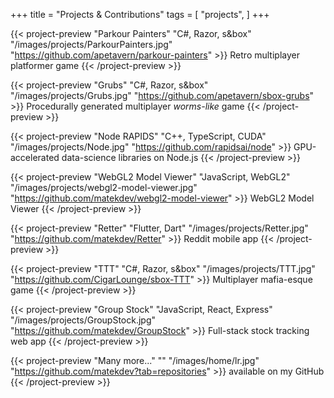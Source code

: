 +++
title = "Projects & Contributions"
tags = [
    "projects",
]
+++

<div class="d-flex flex-wrap">

{{< project-preview "Parkour Painters" "C#, Razor, s&box" "/images/projects/ParkourPainters.jpg" "https://github.com/apetavern/parkour-painters"  >}} 
Retro multiplayer platformer game
{{< /project-preview >}}

{{< project-preview "Grubs" "C#, Razor, s&box" "/images/projects/Grubs.jpg" "https://github.com/apetavern/sbox-grubs"  >}} 
Procedurally generated multiplayer *worms-like* game
{{< /project-preview >}}

{{< project-preview "Node RAPIDS" "C++, TypeScript, CUDA" "/images/projects/Node.jpg" "https://github.com/rapidsai/node"  >}} 
GPU-accelerated data-science libraries on Node.js
{{< /project-preview >}}

{{< project-preview "WebGL2 Model Viewer" "JavaScript, WebGL2" "/images/projects/webgl2-model-viewer.jpg" "https://github.com/matekdev/webgl2-model-viewer"  >}} 
WebGL2 Model Viewer
{{< /project-preview >}}

{{< project-preview "Retter" "Flutter, Dart" "/images/projects/Retter.jpg" "https://github.com/matekdev/Retter"  >}} 
Reddit mobile app
{{< /project-preview >}}
    
{{< project-preview "TTT" "C#, Razor, s&box" "/images/projects/TTT.jpg" "https://github.com/CigarLounge/sbox-TTT"  >}} 
Multiplayer mafia-esque game
{{< /project-preview >}}

{{< project-preview "Group Stock" "JavaScript, React, Express" "/images/projects/GroupStock.jpg" "https://github.com/matekdev/GroupStock"  >}} 
Full-stack stock tracking web app
{{< /project-preview >}}

{{< project-preview "Many more..." "" "/images/home/lr.jpg" "https://github.com/matekdev?tab=repositories"  >}} 
available on my GitHub
{{< /project-preview >}}

</div>
